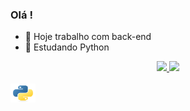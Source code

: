 ### Olá ! 


- 🔭 Hoje trabalho com back-end
- 🌱 Estudando Python

<div align="center">
  <a href="https://github.com/euleozera">
  <img height="180em" src="https://github-readme-stats.vercel.app/api?username=euleozera&show_icons=true&theme=dark&include_all_commits=true&count_private=true"/>
  <img height="180em" src="https://github-readme-stats.vercel.app/api/top-langs/?username=euleozera&layout=compact&langs_count=7&theme=dark"/>
</div>
  
  <div style="display: inline_block"><br>
     <img align="center" alt="Rafa-Python" height="30" width="40" src="https://raw.githubusercontent.com/devicons/devicon/master/icons/python/python-original.svg">
    </div>
